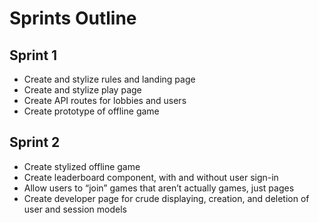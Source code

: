 # Sprints Outline

## Sprint 1
- Create and stylize rules and landing page
- Create and stylize play page
- Create API routes for lobbies and users
- Create prototype of offline game

## Sprint 2
- Create stylized offline game
- Create leaderboard component, with and without user sign-in
- Allow users to “join” games that aren’t actually games, just pages
- Create developer page for crude displaying, creation, and deletion of user and session models